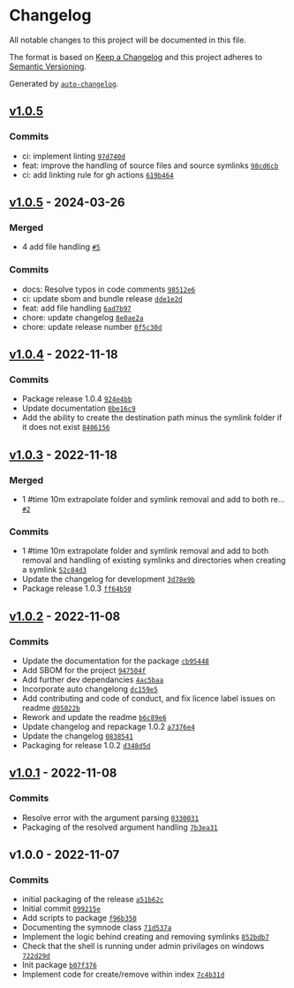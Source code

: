 # Changelog

All notable changes to this project will be documented in this file.

The format is based on [Keep a Changelog](https://keepachangelog.com/en/1.0.0/)
and this project adheres to [Semantic Versioning](https://semver.org/spec/v2.0.0.html).

Generated by [`auto-changelog`](https://github.com/CookPete/auto-changelog).

## [v1.0.5](https://github.com/elcapitansponge/symnode/compare/v1.0.5...v1.0.5)

### Commits

- ci: implement linting [`97d740d`](https://github.com/elcapitansponge/symnode/commit/97d740d988071f03e7f3246e86dc42242b0a527a)
- feat: improve the handling of source files and source symlinks [`98cd6cb`](https://github.com/elcapitansponge/symnode/commit/98cd6cbb96b71f75d064db4da9a1700de52b1842)
- ci: add linkting rule for gh actions [`619b464`](https://github.com/elcapitansponge/symnode/commit/619b46469206b1bc7c2968c30c480fe1dcde2f44)

## [v1.0.5](https://github.com/elcapitansponge/symnode/compare/v1.0.4...v1.0.5) - 2024-03-26

### Merged

- 4 add file handling [`#5`](https://github.com/elcapitansponge/symnode/pull/5)

### Commits

- docs: Resolve typos in code comments [`98512e6`](https://github.com/elcapitansponge/symnode/commit/98512e670832ee72f81cc83c343300df5ce9147f)
- ci: update sbom and bundle release [`dde1e2d`](https://github.com/elcapitansponge/symnode/commit/dde1e2d35592f4fb6bdc251ca7dc7de9141caf63)
- feat: add file handling [`6ad7b97`](https://github.com/elcapitansponge/symnode/commit/6ad7b9712dd6fd733fe7a23bb6fc06c30bf5946a)
- chore: update changelog [`8e0ae2a`](https://github.com/elcapitansponge/symnode/commit/8e0ae2ae446b6c75d631556d2375fbf255398f3e)
- chore: update release number [`0f5c30d`](https://github.com/elcapitansponge/symnode/commit/0f5c30d07f66029f670734a3d5673a72cd322d4a)

## [v1.0.4](https://github.com/elcapitansponge/symnode/compare/v1.0.3...v1.0.4) - 2022-11-18

### Commits

- Package release 1.0.4 [`924e4bb`](https://github.com/elcapitansponge/symnode/commit/924e4bbdff87e455ce8b6167ed267ba5c29837f2)
- Update documentation [`0be16c9`](https://github.com/elcapitansponge/symnode/commit/0be16c91087eeb38ab40a596b7002991a6d93d34)
- Add the ability to create the destination path minus the symlink folder if it does not exist [`8406156`](https://github.com/elcapitansponge/symnode/commit/84061568f86ea7a4da96b986ecb60bd74875046c)

## [v1.0.3](https://github.com/elcapitansponge/symnode/compare/v1.0.2...v1.0.3) - 2022-11-18

### Merged

- 1 #time 10m extrapolate folder and symlink removal and add to both re… [`#2`](https://github.com/elcapitansponge/symnode/pull/2)

### Commits

- 1 #time 10m extrapolate folder and symlink removal and add to both removal and handling of existing symlinks and directories when creating a symlink [`52c84d3`](https://github.com/elcapitansponge/symnode/commit/52c84d317967484e09097f778d545edf5b75b7cb)
- Update the changelog for development [`3d78e9b`](https://github.com/elcapitansponge/symnode/commit/3d78e9b10bc30843b3bb3663721e3cd1cef788e7)
- Package release 1.0.3 [`ff64b50`](https://github.com/elcapitansponge/symnode/commit/ff64b5074c9515a6adf18a2755806b19d36cbaf3)

## [v1.0.2](https://github.com/elcapitansponge/symnode/compare/v1.0.1...v1.0.2) - 2022-11-08

### Commits

- Update the documentation for the package [`cb95448`](https://github.com/elcapitansponge/symnode/commit/cb954484a2f621005ebc2771d35a93f64ba3bf61)
- Add SBOM for the project [`947504f`](https://github.com/elcapitansponge/symnode/commit/947504f8d6052fb398ffd88715e4fafaa8d67905)
- Add further dev dependancies [`4ac5baa`](https://github.com/elcapitansponge/symnode/commit/4ac5baa5d1e9a0c8eda53460d6f5adb98ba33411)
- Incorporate auto changelong [`dc159e5`](https://github.com/elcapitansponge/symnode/commit/dc159e55027337342a1225bd119d2fcef7a7a738)
- Add contributing and code of conduct, and fix licence label issues on readme [`d05022b`](https://github.com/elcapitansponge/symnode/commit/d05022b7efd2427b5671f6e293c1f52c954c1552)
- Rework and update the readme [`b6c89e6`](https://github.com/elcapitansponge/symnode/commit/b6c89e6a0fa5a23c0576676745c9075d8705edd1)
- Update changelog and repackage 1.0.2 [`a7376e4`](https://github.com/elcapitansponge/symnode/commit/a7376e4b5b3e4ff8b806a7d36892f82815c8875b)
- Update the changelog [`0838541`](https://github.com/elcapitansponge/symnode/commit/0838541a6499d042644a15dc4aedf1192ff03925)
- Packaging for release 1.0.2 [`d348d5d`](https://github.com/elcapitansponge/symnode/commit/d348d5de3f2f6bf752198cef2e588c57119e8ae9)

## [v1.0.1](https://github.com/elcapitansponge/symnode/compare/v1.0.0...v1.0.1) - 2022-11-08

### Commits

- Resolve error with the argument parsing [`0330031`](https://github.com/elcapitansponge/symnode/commit/0330031b413a41ec67ac30e055d747c66058d785)
- Packaging of the resolved argument handling [`7b3ea31`](https://github.com/elcapitansponge/symnode/commit/7b3ea31ccc095d8286e08489930d21cf6af046bf)

## v1.0.0 - 2022-11-07

### Commits

- initial packaging of the release [`a51b62c`](https://github.com/elcapitansponge/symnode/commit/a51b62c39ba9408f3361231972a176efc5a640a0)
- Initial commit [`099215e`](https://github.com/elcapitansponge/symnode/commit/099215e2ab0925034994b383bfa60df718b4556d)
- Add scripts to package [`f96b350`](https://github.com/elcapitansponge/symnode/commit/f96b3502ef37d92dd0db25f9bf5e9265befda342)
- Documenting the symnode class [`71d537a`](https://github.com/elcapitansponge/symnode/commit/71d537ab9c3d9300cdf9da88e0204b3aa37c9caa)
- Implement the logic behind creating and removing symlinks [`852bdb7`](https://github.com/elcapitansponge/symnode/commit/852bdb761eabe1724b652c0950e12312f95dfeca)
- Check that the shell is running under admin privilages on windows [`722d29d`](https://github.com/elcapitansponge/symnode/commit/722d29d223a4f29bd3d6ba05b200a648e0274846)
- Init package [`b07f376`](https://github.com/elcapitansponge/symnode/commit/b07f3761313d16170505810debae7f8e7ce94d57)
- Implement code for create/remove within index [`7c4b31d`](https://github.com/elcapitansponge/symnode/commit/7c4b31d89f422772fab25fde9926cd624a1a045a)
